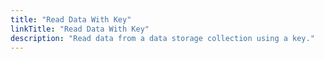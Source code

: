 ```yaml
---
title: "Read Data With Key"
linkTitle: "Read Data With Key"
description: "Read data from a data storage collection using a key."
---
```

